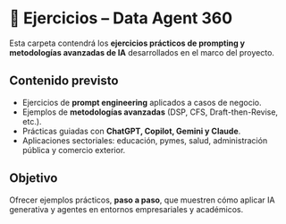 # 📝 Ejercicios – Data Agent 360

Esta carpeta contendrá los **ejercicios prácticos de prompting y metodologías avanzadas de IA** desarrollados en el marco del proyecto.

## Contenido previsto
- Ejercicios de **prompt engineering** aplicados a casos de negocio.
- Ejemplos de **metodologías avanzadas** (DSP, CFS, Draft-then-Revise, etc.).
- Prácticas guiadas con **ChatGPT, Copilot, Gemini y Claude**.
- Aplicaciones sectoriales: educación, pymes, salud, administración pública y comercio exterior.

## Objetivo
Ofrecer ejemplos prácticos, **paso a paso**, que muestren cómo aplicar IA generativa y agentes en entornos empresariales y académicos.

